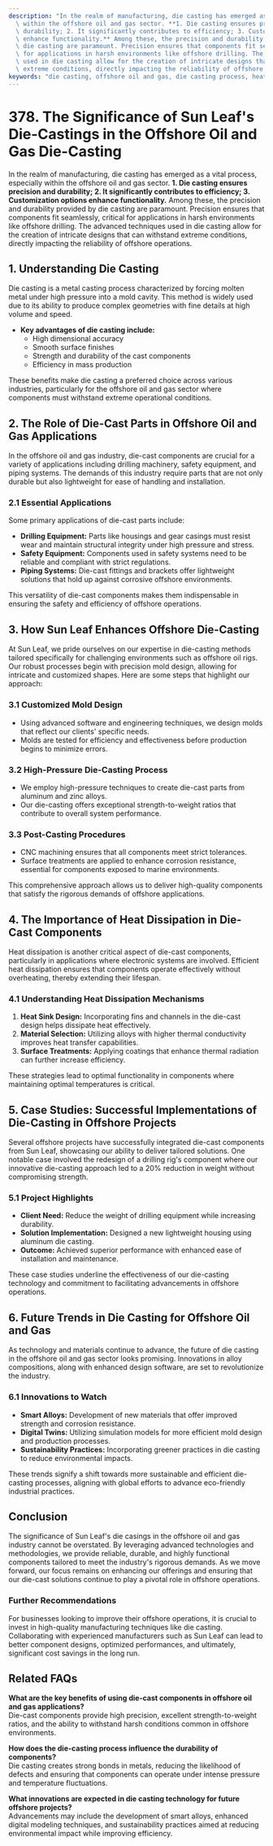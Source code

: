 ```yaml
---
description: "In the realm of manufacturing, die casting has emerged as a vital process, especially\
  \ within the offshore oil and gas sector. **1. Die casting ensures precision and\
  \ durability; 2. It significantly contributes to efficiency; 3. Customization options\
  \ enhance functionality.** Among these, the precision and durability provided by\
  \ die casting are paramount. Precision ensures that components fit seamlessly, critical\
  \ for applications in harsh environments like offshore drilling. The advanced techniques\
  \ used in die casting allow for the creation of intricate designs that can withstand\
  \ extreme conditions, directly impacting the reliability of offshore operations."
keywords: "die casting, offshore oil and gas, die casting process, heat dissipation performance"
---
```

# 378. The Significance of Sun Leaf's Die-Castings in the Offshore Oil and Gas Die-Casting

In the realm of manufacturing, die casting has emerged as a vital process, especially within the offshore oil and gas sector. **1. Die casting ensures precision and durability; 2. It significantly contributes to efficiency; 3. Customization options enhance functionality.** Among these, the precision and durability provided by die casting are paramount. Precision ensures that components fit seamlessly, critical for applications in harsh environments like offshore drilling. The advanced techniques used in die casting allow for the creation of intricate designs that can withstand extreme conditions, directly impacting the reliability of offshore operations.

## **1. Understanding Die Casting**

Die casting is a metal casting process characterized by forcing molten metal under high pressure into a mold cavity. This method is widely used due to its ability to produce complex geometries with fine details at high volume and speed. 

- **Key advantages of die casting include:**
  - High dimensional accuracy
  - Smooth surface finishes
  - Strength and durability of the cast components
  - Efficiency in mass production

These benefits make die casting a preferred choice across various industries, particularly for the offshore oil and gas sector where components must withstand extreme operational conditions.

## **2. The Role of Die-Cast Parts in Offshore Oil and Gas Applications**

In the offshore oil and gas industry, die-cast components are crucial for a variety of applications including drilling machinery, safety equipment, and piping systems. The demands of this industry require parts that are not only durable but also lightweight for ease of handling and installation.

### **2.1 Essential Applications**

Some primary applications of die-cast parts include:

- **Drilling Equipment:** Parts like housings and gear casings must resist wear and maintain structural integrity under high pressure and stress.
- **Safety Equipment:** Components used in safety systems need to be reliable and compliant with strict regulations.
- **Piping Systems:** Die-cast fittings and brackets offer lightweight solutions that hold up against corrosive offshore environments.

This versatility of die-cast components makes them indispensable in ensuring the safety and efficiency of offshore operations.

## **3. How Sun Leaf Enhances Offshore Die-Casting**

At Sun Leaf, we pride ourselves on our expertise in die-casting methods tailored specifically for challenging environments such as offshore oil rigs. Our robust processes begin with precision mold design, allowing for intricate and customized shapes. Here are some steps that highlight our approach:

### **3.1 Customized Mold Design**

- Using advanced software and engineering techniques, we design molds that reflect our clients' specific needs. 
- Molds are tested for efficiency and effectiveness before production begins to minimize errors.

### **3.2 High-Pressure Die-Casting Process**

- We employ high-pressure techniques to create die-cast parts from aluminum and zinc alloys. 
- Our die-casting offers exceptional strength-to-weight ratios that contribute to overall system performance.

### **3.3 Post-Casting Procedures**

- CNC machining ensures that all components meet strict tolerances.
- Surface treatments are applied to enhance corrosion resistance, essential for components exposed to marine environments.

This comprehensive approach allows us to deliver high-quality components that satisfy the rigorous demands of offshore applications.

## **4. The Importance of Heat Dissipation in Die-Cast Components**

Heat dissipation is another critical aspect of die-cast components, particularly in applications where electronic systems are involved. Efficient heat dissipation ensures that components operate effectively without overheating, thereby extending their lifespan.

### **4.1 Understanding Heat Dissipation Mechanisms**

1. **Heat Sink Design:** Incorporating fins and channels in the die-cast design helps dissipate heat effectively.
2. **Material Selection:** Utilizing alloys with higher thermal conductivity improves heat transfer capabilities.
3. **Surface Treatments:** Applying coatings that enhance thermal radiation can further increase efficiency.

These strategies lead to optimal functionality in components where maintaining optimal temperatures is critical.

## **5. Case Studies: Successful Implementations of Die-Casting in Offshore Projects**

Several offshore projects have successfully integrated die-cast components from Sun Leaf, showcasing our ability to deliver tailored solutions. One notable case involved the redesign of a drilling rig's component where our innovative die-casting approach led to a 20% reduction in weight without compromising strength. 

### **5.1 Project Highlights**

- **Client Need:** Reduce the weight of drilling equipment while increasing durability.
- **Solution Implementation:** Designed a new lightweight housing using aluminum die casting.
- **Outcome:** Achieved superior performance with enhanced ease of installation and maintenance.

These case studies underline the effectiveness of our die-casting technology and commitment to facilitating advancements in offshore operations.

## **6. Future Trends in Die Casting for Offshore Oil and Gas**

As technology and materials continue to advance, the future of die casting in the offshore oil and gas sector looks promising. Innovations in alloy compositions, along with enhanced design software, are set to revolutionize the industry.

### **6.1 Innovations to Watch**

- **Smart Alloys:** Development of new materials that offer improved strength and corrosion resistance.
- **Digital Twins:** Utilizing simulation models for more efficient mold design and production processes.
- **Sustainability Practices:** Incorporating greener practices in die casting to reduce environmental impacts.

These trends signify a shift towards more sustainable and efficient die-casting processes, aligning with global efforts to advance eco-friendly industrial practices.

## **Conclusion**

The significance of Sun Leaf's die casings in the offshore oil and gas industry cannot be overstated. By leveraging advanced technologies and methodologies, we provide reliable, durable, and highly functional components tailored to meet the industry's rigorous demands. As we move forward, our focus remains on enhancing our offerings and ensuring that our die-cast solutions continue to play a pivotal role in offshore operations.

### Further Recommendations

For businesses looking to improve their offshore operations, it is crucial to invest in high-quality manufacturing techniques like die casting. Collaborating with experienced manufacturers such as Sun Leaf can lead to better component designs, optimized performances, and ultimately, significant cost savings in the long run.

## Related FAQs

**What are the key benefits of using die-cast components in offshore oil and gas applications?**  
Die-cast components provide high precision, excellent strength-to-weight ratios, and the ability to withstand harsh conditions common in offshore environments.

**How does the die-casting process influence the durability of components?**  
Die casting creates strong bonds in metals, reducing the likelihood of defects and ensuring that components can operate under intense pressure and temperature fluctuations.

**What innovations are expected in die casting technology for future offshore projects?**  
Advancements may include the development of smart alloys, enhanced digital modeling techniques, and sustainability practices aimed at reducing environmental impact while improving efficiency.
